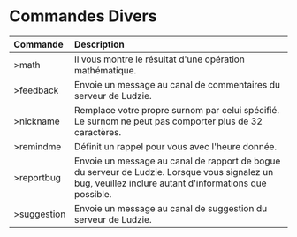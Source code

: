 # Commandes Divers

| Commande | Description |
| :--- | :--- |
| &gt;math | Il vous montre le résultat d'une opération mathématique. |
| &gt;feedback | Envoie un message au canal de commentaires du serveur de Ludzie. |
| &gt;nickname | Remplace votre propre surnom par celui spécifié. Le surnom ne peut pas comporter plus de 32 caractères. |
| &gt;remindme | Définit un rappel pour vous avec l'heure donnée. |
| &gt;reportbug | Envoie un message au canal de rapport de bogue du serveur de Ludzie. Lorsque vous signalez un bug, veuillez inclure autant d'informations que possible. |
| &gt;suggestion | Envoie un message au canal de suggestion du serveur de Ludzie. |

